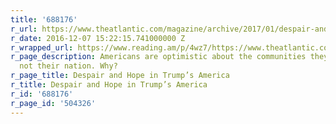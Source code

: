 ```yaml
---
title: '688176'
r_url: https://www.theatlantic.com/magazine/archive/2017/01/despair-and-hope-in-the-age-of-trump/508799/
r_date: 2016-12-07 15:22:15.741000000 Z
r_wrapped_url: https://www.reading.am/p/4wz7/https://www.theatlantic.com/magazine/archive/2017/01/despair-and-hope-in-the-age-of-trump/508799/
r_page_description: Americans are optimistic about the communities they live in—but
  not their nation. Why?
r_page_title: Despair and Hope in Trump’s America
r_title: Despair and Hope in Trump’s America
r_id: '688176'
r_page_id: '504326'
---
```


